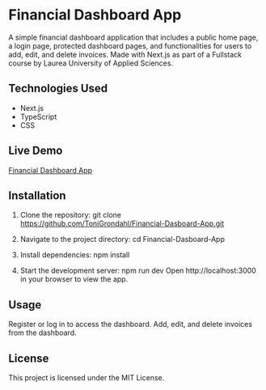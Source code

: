 # Financial Dashboard App

A simple financial dashboard application that includes a public home page, a login page, protected dashboard pages, and functionalities for users to add, edit, and delete invoices. Made with Next.js as part of a Fullstack course by Laurea University of Applied Sciences.

## Technologies Used
- Next.js
- TypeScript
- CSS

## Live Demo
[Financial Dashboard App](https://financial-dasboard-akgp53tqf-toni-grondahls-projects.vercel.app/dashboard)

## Installation
1. Clone the repository:
   git clone https://github.com/ToniGrondahl/Financial-Dasboard-App.git
   
2. Navigate to the project directory:
cd Financial-Dasboard-App

4. Install dependencies:
npm install

6. Start the development server:
npm run dev
Open http://localhost:3000 in your browser to view the app.

## Usage
Register or log in to access the dashboard.
Add, edit, and delete invoices from the dashboard.

## License
This project is licensed under the MIT License.
